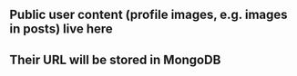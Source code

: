 ## Public user content (profile images, e.g. images in posts) live here

## Their URL will be stored in MongoDB
